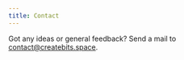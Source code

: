 ```yaml
---
title: Contact
---
```


Got any ideas or general feedback? Send a mail to [contact@createbits.space](mailto:contact@createbits.space).